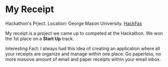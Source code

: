 <h1>My Receipt</h1>
<p>Hackathon's Prject. Location: George Mason University. <a href="https://www.hackfax.com/">HackFax</a> </p>

<p>My receipt is a project we came up to competed at the Hackathon. We won the 1st place on a <b>Start Up</b> track.</p>
<p>Interesting Fact: I always had this idea of creating an application where all your receipts are organize and manage within one place. Go paperless, no more massive amount of email and paper receipts within your email inbox.</p>

